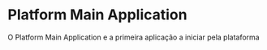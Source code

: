 # Platform Main Application

O Platform Main Application e a primeira aplicação a iniciar pela plataforma